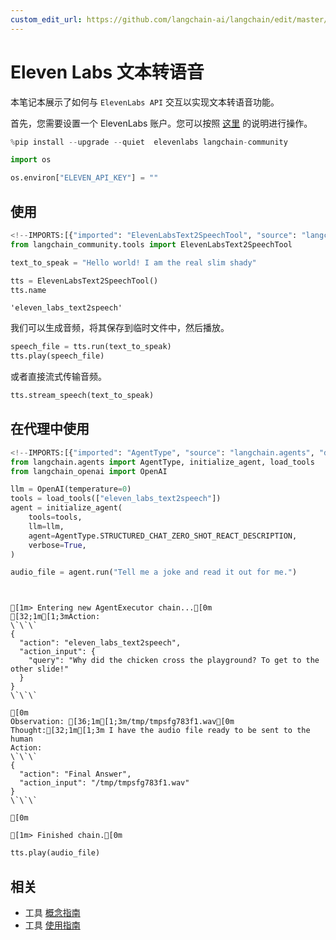 ```yaml
---
custom_edit_url: https://github.com/langchain-ai/langchain/edit/master/docs/docs/integrations/tools/eleven_labs_tts.ipynb
---
```

# Eleven Labs 文本转语音

本笔记本展示了如何与 `ElevenLabs API` 交互以实现文本转语音功能。

首先，您需要设置一个 ElevenLabs 账户。您可以按照 [这里](https://docs.elevenlabs.io/welcome/introduction) 的说明进行操作。


```python
%pip install --upgrade --quiet  elevenlabs langchain-community
```


```python
import os

os.environ["ELEVEN_API_KEY"] = ""
```

## 使用


```python
<!--IMPORTS:[{"imported": "ElevenLabsText2SpeechTool", "source": "langchain_community.tools", "docs": "https://python.langchain.com/api_reference/community/tools/langchain_community.tools.eleven_labs.text2speech.ElevenLabsText2SpeechTool.html", "title": "Eleven Labs Text2Speech"}]-->
from langchain_community.tools import ElevenLabsText2SpeechTool

text_to_speak = "Hello world! I am the real slim shady"

tts = ElevenLabsText2SpeechTool()
tts.name
```



```output
'eleven_labs_text2speech'
```


我们可以生成音频，将其保存到临时文件中，然后播放。


```python
speech_file = tts.run(text_to_speak)
tts.play(speech_file)
```

或者直接流式传输音频。


```python
tts.stream_speech(text_to_speak)
```

## 在代理中使用


```python
<!--IMPORTS:[{"imported": "AgentType", "source": "langchain.agents", "docs": "https://python.langchain.com/api_reference/langchain/agents/langchain.agents.agent_types.AgentType.html", "title": "Eleven Labs Text2Speech"}, {"imported": "initialize_agent", "source": "langchain.agents", "docs": "https://python.langchain.com/api_reference/langchain/agents/langchain.agents.initialize.initialize_agent.html", "title": "Eleven Labs Text2Speech"}, {"imported": "load_tools", "source": "langchain.agents", "docs": "https://python.langchain.com/api_reference/community/agent_toolkits/langchain_community.agent_toolkits.load_tools.load_tools.html", "title": "Eleven Labs Text2Speech"}, {"imported": "OpenAI", "source": "langchain_openai", "docs": "https://python.langchain.com/api_reference/openai/llms/langchain_openai.llms.base.OpenAI.html", "title": "Eleven Labs Text2Speech"}]-->
from langchain.agents import AgentType, initialize_agent, load_tools
from langchain_openai import OpenAI
```


```python
llm = OpenAI(temperature=0)
tools = load_tools(["eleven_labs_text2speech"])
agent = initialize_agent(
    tools=tools,
    llm=llm,
    agent=AgentType.STRUCTURED_CHAT_ZERO_SHOT_REACT_DESCRIPTION,
    verbose=True,
)
```


```python
audio_file = agent.run("Tell me a joke and read it out for me.")
```
```output


[1m> Entering new AgentExecutor chain...[0m
[32;1m[1;3mAction:
\`\`\`
{
  "action": "eleven_labs_text2speech",
  "action_input": {
    "query": "Why did the chicken cross the playground? To get to the other slide!"
  }
}
\`\`\`

[0m
Observation: [36;1m[1;3m/tmp/tmpsfg783f1.wav[0m
Thought:[32;1m[1;3m I have the audio file ready to be sent to the human
Action:
\`\`\`
{
  "action": "Final Answer",
  "action_input": "/tmp/tmpsfg783f1.wav"
}
\`\`\`

[0m

[1m> Finished chain.[0m
```

```python
tts.play(audio_file)
```


## 相关

- 工具 [概念指南](/docs/concepts/#tools)
- 工具 [使用指南](/docs/how_to/#tools)
